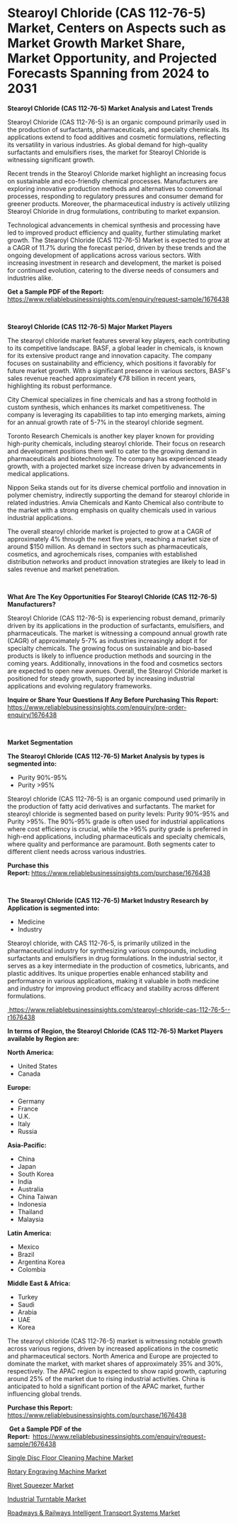 <p><h1>Stearoyl Chloride (CAS 112-76-5) Market, Centers on Aspects such as Market Growth Market Share, Market Opportunity, and Projected Forecasts Spanning from 2024 to 2031</h1></p><p><strong>Stearoyl Chloride (CAS 112-76-5) Market Analysis and Latest Trends</strong></p>
<p><p>Stearoyl Chloride (CAS 112-76-5) is an organic compound primarily used in the production of surfactants, pharmaceuticals, and specialty chemicals. Its applications extend to food additives and cosmetic formulations, reflecting its versatility in various industries. As global demand for high-quality surfactants and emulsifiers rises, the market for Stearoyl Chloride is witnessing significant growth.</p><p>Recent trends in the Stearoyl Chloride market highlight an increasing focus on sustainable and eco-friendly chemical processes. Manufacturers are exploring innovative production methods and alternatives to conventional processes, responding to regulatory pressures and consumer demand for greener products. Moreover, the pharmaceutical industry is actively utilizing Stearoyl Chloride in drug formulations, contributing to market expansion.</p><p>Technological advancements in chemical synthesis and processing have led to improved product efficiency and quality, further stimulating market growth. The Stearoyl Chloride (CAS 112-76-5) Market is expected to grow at a CAGR of 11.7% during the forecast period, driven by these trends and the ongoing development of applications across various sectors. With increasing investment in research and development, the market is poised for continued evolution, catering to the diverse needs of consumers and industries alike.</p></p>
<p><strong>Get a Sample PDF of the Report:&nbsp;</strong> <a href="https://www.reliablebusinessinsights.com/enquiry/request-sample/1676438?utm_campaign=1723&utm_medium=2&utm_source=Github&utm_content=ia&utm_term=18102024&utm_id=stearoyl-chloride-cas-112-76-5">https://www.reliablebusinessinsights.com/enquiry/request-sample/1676438</a></p>
<p>&nbsp;</p>
<p><strong>Stearoyl Chloride (CAS 112-76-5) Major Market Players</strong></p>
<p><p>The stearoyl chloride market features several key players, each contributing to its competitive landscape. BASF, a global leader in chemicals, is known for its extensive product range and innovation capacity. The company focuses on sustainability and efficiency, which positions it favorably for future market growth. With a significant presence in various sectors, BASF's sales revenue reached approximately €78 billion in recent years, highlighting its robust performance.</p><p>City Chemical specializes in fine chemicals and has a strong foothold in custom synthesis, which enhances its market competitiveness. The company is leveraging its capabilities to tap into emerging markets, aiming for an annual growth rate of 5-7% in the stearoyl chloride segment.</p><p>Toronto Research Chemicals is another key player known for providing high-purity chemicals, including stearoyl chloride. Their focus on research and development positions them well to cater to the growing demand in pharmaceuticals and biotechnology. The company has experienced steady growth, with a projected market size increase driven by advancements in medical applications.</p><p>Nippon Seika stands out for its diverse chemical portfolio and innovation in polymer chemistry, indirectly supporting the demand for stearoyl chloride in related industries. Anvia Chemicals and Kanto Chemical also contribute to the market with a strong emphasis on quality chemicals used in various industrial applications.</p><p>The overall stearoyl chloride market is projected to grow at a CAGR of approximately 4% through the next five years, reaching a market size of around $150 million. As demand in sectors such as pharmaceuticals, cosmetics, and agrochemicals rises, companies with established distribution networks and product innovation strategies are likely to lead in sales revenue and market penetration.</p></p>
<p>&nbsp;</p>
<p><strong>What Are The Key Opportunities For Stearoyl Chloride (CAS 112-76-5) Manufacturers?</strong></p>
<p><p>Stearoyl Chloride (CAS 112-76-5) is experiencing robust demand, primarily driven by its applications in the production of surfactants, emulsifiers, and pharmaceuticals. The market is witnessing a compound annual growth rate (CAGR) of approximately 5-7% as industries increasingly adopt it for specialty chemicals. The growing focus on sustainable and bio-based products is likely to influence production methods and sourcing in the coming years. Additionally, innovations in the food and cosmetics sectors are expected to open new avenues. Overall, the Stearoyl Chloride market is positioned for steady growth, supported by increasing industrial applications and evolving regulatory frameworks.</p></p>
<p><strong>Inquire or Share Your Questions If Any Before Purchasing This Report:</strong> <a href="https://www.reliablebusinessinsights.com/enquiry/pre-order-enquiry/1676438?utm_campaign=1723&utm_medium=2&utm_source=Github&utm_content=ia&utm_term=18102024&utm_id=stearoyl-chloride-cas-112-76-5">https://www.reliablebusinessinsights.com/enquiry/pre-order-enquiry/1676438</a></p>
<p>&nbsp;</p>
<p><strong>Market Segmentation</strong></p>
<p><strong>The Stearoyl Chloride (CAS 112-76-5) Market Analysis by types is segmented into:</strong></p>
<p><ul><li>Purity 90%-95%</li><li>Purity >95%</li></ul></p>
<p><p>Stearoyl chloride (CAS 112-76-5) is an organic compound used primarily in the production of fatty acid derivatives and surfactants. The market for stearoyl chloride is segmented based on purity levels: Purity 90%-95% and Purity >95%. The 90%-95% grade is often used for industrial applications where cost efficiency is crucial, while the >95% purity grade is preferred in high-end applications, including pharmaceuticals and specialty chemicals, where quality and performance are paramount. Both segments cater to different client needs across various industries.</p></p>
<p><strong>Purchase this Report:&nbsp;</strong><a href="https://www.reliablebusinessinsights.com/purchase/1676438?utm_campaign=1723&utm_medium=2&utm_source=Github&utm_content=ia&utm_term=18102024&utm_id=stearoyl-chloride-cas-112-76-5">https://www.reliablebusinessinsights.com/purchase/1676438</a></p>
<p>&nbsp;</p>
<p><strong>The Stearoyl Chloride (CAS 112-76-5) Market Industry Research by Application is segmented into:</strong></p>
<p><ul><li>Medicine</li><li>Industry</li></ul></p>
<p><p>Stearoyl chloride, with CAS 112-76-5, is primarily utilized in the pharmaceutical industry for synthesizing various compounds, including surfactants and emulsifiers in drug formulations. In the industrial sector, it serves as a key intermediate in the production of cosmetics, lubricants, and plastic additives. Its unique properties enable enhanced stability and performance in various applications, making it valuable in both medicine and industry for improving product efficacy and stability across different formulations.</p></p>
<p><a href="https://www.reliablebusinessinsights.com/stearoyl-chloride-cas-112-76-5--r1676438?utm_campaign=1723&utm_medium=2&utm_source=Github&utm_content=ia&utm_term=18102024&utm_id=stearoyl-chloride-cas-112-76-5">&nbsp;https://www.reliablebusinessinsights.com/stearoyl-chloride-cas-112-76-5--r1676438</a></p>
<p><strong>In terms of Region, the Stearoyl Chloride (CAS 112-76-5) Market Players available by Region are:</strong></p>
<p>
    <p> <strong> North America: </strong>
        <ul>
            <li>United States</li>
            <li>Canada</li>
        </ul>
        </p> 
    <p> <strong> Europe: </strong>
        <ul>
            <li>Germany</li>
            <li>France</li>
            <li>U.K.</li>
            <li>Italy</li>
            <li>Russia</li>
        </ul>
        </p> 
    <p> <strong> Asia-Pacific: </strong>
        <ul>
            <li>China</li>
            <li>Japan</li>
            <li>South Korea</li>
            <li>India</li>
            <li>Australia</li>
            <li>China Taiwan</li>
            <li>Indonesia</li>
            <li>Thailand</li>
            <li>Malaysia</li>
        </ul>
        </p> 
    <p> <strong> Latin America: </strong>
        <ul>
            <li>Mexico</li>
            <li>Brazil</li>
            <li>Argentina Korea</li>
            <li>Colombia</li>
        </ul>
        </p> 
    <p> <strong> Middle East & Africa: </strong>
        <ul>
            <li>Turkey</li>
            <li>Saudi</li>
            <li>Arabia</li>
            <li>UAE</li>
            <li>Korea</li>
        </ul>
    </p>
    </p>
<p><p>The stearoyl chloride (CAS 112-76-5) market is witnessing notable growth across various regions, driven by increased applications in the cosmetic and pharmaceutical sectors. North America and Europe are projected to dominate the market, with market shares of approximately 35% and 30%, respectively. The APAC region is expected to show rapid growth, capturing around 25% of the market due to rising industrial activities. China is anticipated to hold a significant portion of the APAC market, further influencing global trends.</p></p>
<p><strong>Purchase this Report: </strong><a href="https://www.reliablebusinessinsights.com/purchase/1676438?utm_campaign=1723&utm_medium=2&utm_source=Github&utm_content=ia&utm_term=18102024&utm_id=stearoyl-chloride-cas-112-76-5">https://www.reliablebusinessinsights.com/purchase/1676438</a></p>
<p>&nbsp;<strong>Get a Sample PDF of the Report:&nbsp;&nbsp;</strong><a href="https://www.reliablebusinessinsights.com/enquiry/request-sample/1676438?utm_campaign=1723&utm_medium=2&utm_source=Github&utm_content=ia&utm_term=18102024&utm_id=stearoyl-chloride-cas-112-76-5">https://www.reliablebusinessinsights.com/enquiry/request-sample/1676438</a></p>
<p><strong></strong></p>
<p><p><a href="https://www.linkedin.com/pulse/single-disc-floor-cleaning-machine-market-research-report-exploring-syhfc?utm_campaign=1723&utm_medium=2&utm_source=Github&utm_content=ia&utm_term=18102024&utm_id=stearoyl-chloride-cas-112-76-5">Single Disc Floor Cleaning Machine Market</a></p><p><a href="https://www.linkedin.com/pulse/rotary-engraving-machine-ecosystem-mapping-innovation-value-chains-fmpdc?utm_campaign=1723&utm_medium=2&utm_source=Github&utm_content=ia&utm_term=18102024&utm_id=stearoyl-chloride-cas-112-76-5">Rotary Engraving Machine Market</a></p><p><a href="https://www.linkedin.com/pulse/rivet-squeezer-market-global-regional-analysis-focus-region-country-level-1micc?utm_campaign=1723&utm_medium=2&utm_source=Github&utm_content=ia&utm_term=18102024&utm_id=stearoyl-chloride-cas-112-76-5">Rivet Squeezer Market</a></p><p><a href="https://www.linkedin.com/pulse/global-industrial-turntable-market-opportunities-forecast-period-moooc?utm_campaign=1723&utm_medium=2&utm_source=Github&utm_content=ia&utm_term=18102024&utm_id=stearoyl-chloride-cas-112-76-5">Industrial Turntable Market</a></p><p><a href="https://github.com/SanjidaKhan901/Market-Research-Report-List-1/blob/main/roadways-railways-intelligent-transport-systems-market.md?utm_campaign=1723&utm_medium=2&utm_source=Github&utm_content=ia&utm_term=18102024&utm_id=stearoyl-chloride-cas-112-76-5">Roadways & Railways Intelligent Transport Systems Market</a></p></p>